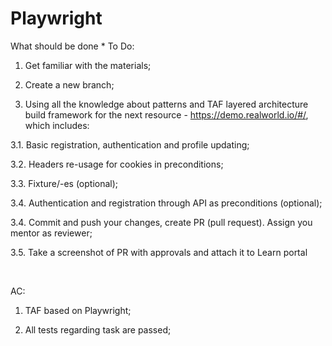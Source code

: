 # Playwright
What should be done
*
To Do:

1. Get familiar with the materials;

2. Create a new branch;

3. Using all the knowledge about patterns and TAF layered architecture build framework for the next resource - https://demo.realworld.io/#/, which includes:

3.1. Basic registration, authentication and profile updating;

3.2. Headers re-usage for cookies in preconditions;

3.3. Fixture/-es (optional);

3.4. Authentication and registration through API as preconditions (optional);

3.4. Commit and push your changes, create PR (pull request). Assign you mentor as reviewer;

3.5. Take a screenshot of PR with approvals and attach it to Learn portal

﻿

AC:

1. TAF based on Playwright;

2. All tests regarding task are passed;
